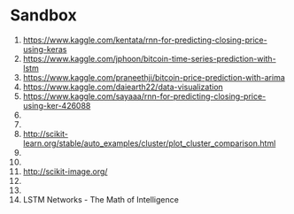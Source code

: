 # Sandbox
1. https://www.kaggle.com/kentata/rnn-for-predicting-closing-price-using-keras
2. https://www.kaggle.com/jphoon/bitcoin-time-series-prediction-with-lstm
3. https://www.kaggle.com/praneethji/bitcoin-price-prediction-with-arima
4. https://www.kaggle.com/daiearth22/data-visualization
5. https://www.kaggle.com/sayaaa/rnn-for-predicting-closing-price-using-ker-426088
6. 
7. 
8. http://scikit-learn.org/stable/auto_examples/cluster/plot_cluster_comparison.html
9.
10.
11. http://scikit-image.org/
12.
13.
14. LSTM Networks - The Math of Intelligence 


